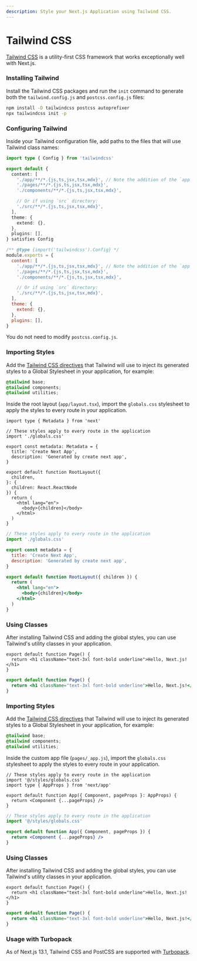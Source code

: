 ```yaml
---
description: Style your Next.js Application using Tailwind CSS.
---
```


# Tailwind CSS

[Tailwind CSS](https://tailwindcss.com/) is a utility-first CSS framework that works exceptionally well with Next.js.

### Installing Tailwind

Install the Tailwind CSS packages and run the `init` command to generate both the `tailwind.config.js` and `postcss.config.js` files:

```bash
npm install -D tailwindcss postcss autoprefixer
npx tailwindcss init -p
```

### Configuring Tailwind

Inside your Tailwind configuration file, add paths to the files that will use Tailwind class names:

```ts
import type { Config } from 'tailwindcss'

export default {
  content: [
    './app/**/*.{js,ts,jsx,tsx,mdx}', // Note the addition of the `app` directory.
    './pages/**/*.{js,ts,jsx,tsx,mdx}',
    './components/**/*.{js,ts,jsx,tsx,mdx}',

    // Or if using `src` directory:
    './src/**/*.{js,ts,jsx,tsx,mdx}',
  ],
  theme: {
    extend: {},
  },
  plugins: [],
} satisfies Config
```

```js
/** @type {import('tailwindcss').Config} */
module.exports = {
  content: [
    './app/**/*.{js,ts,jsx,tsx,mdx}', // Note the addition of the `app` directory.
    './pages/**/*.{js,ts,jsx,tsx,mdx}',
    './components/**/*.{js,ts,jsx,tsx,mdx}',

    // Or if using `src` directory:
    './src/**/*.{js,ts,jsx,tsx,mdx}',
  ],
  theme: {
    extend: {},
  },
  plugins: [],
}
```

You do not need to modify `postcss.config.js`.

### Importing Styles

Add the [Tailwind CSS directives](https://tailwindcss.com/docs/functions-and-directives#directives) that Tailwind will use to inject its generated styles to a Global Stylesheet in your application, for example:

```css
@tailwind base;
@tailwind components;
@tailwind utilities;
```

Inside the root layout (`app/layout.tsx`), import the `globals.css` stylesheet to apply the styles to every route in your application.

```tsx
import type { Metadata } from 'next'

// These styles apply to every route in the application
import './globals.css'

export const metadata: Metadata = {
  title: 'Create Next App',
  description: 'Generated by create next app',
}

export default function RootLayout({
  children,
}: {
  children: React.ReactNode
}) {
  return (
    <html lang="en">
      <body>{children}</body>
    </html>
  )
}
```

```jsx
// These styles apply to every route in the application
import './globals.css'

export const metadata = {
  title: 'Create Next App',
  description: 'Generated by create next app',
}

export default function RootLayout({ children }) {
  return (
    <html lang="en">
      <body>{children}</body>
    </html>
  )
}
```

### Using Classes

After installing Tailwind CSS and adding the global styles, you can use Tailwind's utility classes in your application.

```tsx
export default function Page() {
  return <h1 className="text-3xl font-bold underline">Hello, Next.js!</h1>
}
```

```jsx
export default function Page() {
  return <h1 className="text-3xl font-bold underline">Hello, Next.js!</h1>
}
```

### Importing Styles

Add the [Tailwind CSS directives](https://tailwindcss.com/docs/functions-and-directives#directives) that Tailwind will use to inject its generated styles to a Global Stylesheet in your application, for example:

```css
@tailwind base;
@tailwind components;
@tailwind utilities;
```

Inside the custom app file (`pages/_app.js`), import the `globals.css` stylesheet to apply the styles to every route in your application.

```tsx
// These styles apply to every route in the application
import '@/styles/globals.css'
import type { AppProps } from 'next/app'

export default function App({ Component, pageProps }: AppProps) {
  return <Component {...pageProps} />
}
```

```jsx
// These styles apply to every route in the application
import '@/styles/globals.css'

export default function App({ Component, pageProps }) {
  return <Component {...pageProps} />
}
```

### Using Classes

After installing Tailwind CSS and adding the global styles, you can use Tailwind's utility classes in your application.

```tsx
export default function Page() {
  return <h1 className="text-3xl font-bold underline">Hello, Next.js!</h1>
}
```

```jsx
export default function Page() {
  return <h1 className="text-3xl font-bold underline">Hello, Next.js!</h1>
}
```

### Usage with Turbopack

As of Next.js 13.1, Tailwind CSS and PostCSS are supported with [Turbopack](https://turbo.build/pack/docs/features/css#tailwind-css).
